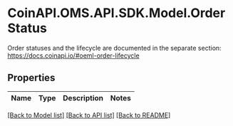 # CoinAPI.OMS.API.SDK.Model.OrderStatus
Order statuses and the lifecycle are documented in the separate section: https://docs.coinapi.io/#oeml-order-lifecycle 
## Properties

Name | Type | Description | Notes
------------ | ------------- | ------------- | -------------

[[Back to Model list]](../README.md#documentation-for-models) [[Back to API list]](../README.md#documentation-for-api-endpoints) [[Back to README]](../README.md)

